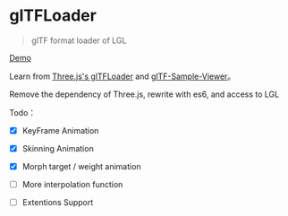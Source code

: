 # glTFLoader

> glTF format loader of LGL

[Demo](http://todaylg.com/LGL/examples/?src=glTFLoader.html)

Learn from [Three.js's glTFLoader](https://threejs.org/docs/#examples/loaders/GLTFLoader) and [glTF-Sample-Viewer](https://github.com/KhronosGroup/glTF-Sample-Viewer)。

Remove the dependency of Three.js, rewrite with es6, and access to LGL

Todo：

- [x] KeyFrame Animation

- [x] Skinning Animation

- [x] Morph target / weight animation

- [ ] More interpolation function

- [ ] Extentions Support
